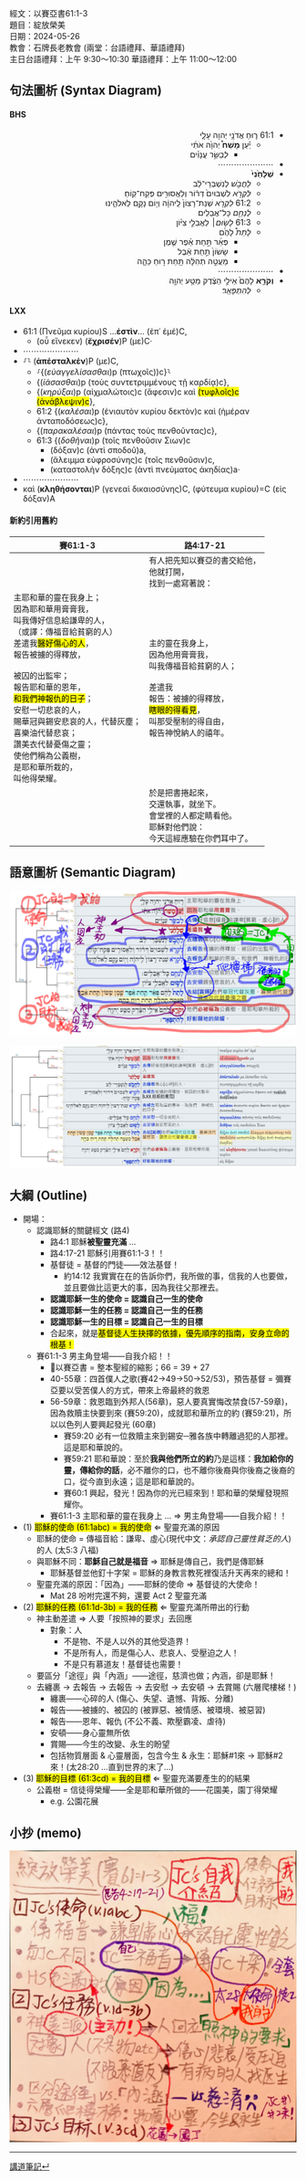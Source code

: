 
經文：以賽亞書61:1-3   
題目：綻放榮美   
日期：2024-05-26   
教會：石牌長老教會 (兩堂：台語禮拜、華語禮拜)  
主日台語禮拜：上午 9:30～10:30 華語禮拜：上午 11:00～12:00  


## 句法圖析 (Syntax Diagram)
#### BHS
<div dir="RTL">

- 61:1 ר֛וּחַ אֲדֹנָ֥י יְהוִ֖ה עָלָ֑י 
	- יַ֡עַן **מָשַׁח֩** יְהוָ֙ה אֹתִ֜י 
		- *לְבַשֵּׂ֣ר* עֲנָוִ֗ים 
- ⋯⋯⋯⋯⋯⋯⋯
- **שְׁלָחַ֙נִי֙** 
	- *לַחֲבֹ֣שׁ* לְנִשְׁבְּרֵי־לֵ֔ב 
	- *לִקְרֹ֤א* לִשְׁבוּיִם֙ דְּר֔וֹר וְלַאֲסוּרִ֖ים פְּקַח־קֽוֹחַ׃ 
	- 61:2 *לִקְרֹ֤א* שְׁנַת־רָצוֹן֙ לַֽיהוָ֔ה וְי֥וֹם נָקָ֖ם לֵאלֹהֵ֑ינוּ 
	- *לְנַחֵ֖ם* כָּל־אֲבֵלִֽים׃
	- 61:3 *לָשׂ֣וּם*׀ לַאֲבֵלֵ֣י צִיּ֗וֹן 
	- *לָתֵת֩* לָהֶ֙ם 
		- פְּאֵ֜ר תַּ֣חַת אֵ֗פֶר שֶׁ֤מֶן 
		- שָׂשׂוֹן֙ תַּ֣חַת אֵ֔בֶל 
		- מַעֲטֵ֣ה תְהִלָּ֔ה תַּ֖חַת ר֣וּחַ כֵּהָ֑ה 
- ⋯⋯⋯⋯⋯⋯⋯
- **וְקֹרָ֤א** לָהֶם֙ אֵילֵ֣י הַצֶּ֔דֶק מַטַּ֥ע יְהוָ֖ה 
	- *לְהִתְפָּאֵֽר*׃
</div>

#### LXX
- 61:1 (Πνεῦμα κυρίου)S ...<strong>ἐστὶν</strong>... (ἐπ᾽ ἐμέ)C, 
	- (οὗ εἵνεκεν) (**ἔχρισέν**)P (με)C·
- ⋯⋯⋯⋯⋯⋯⋯
- ⸉⸊ (**ἀπέσταλκέν**)P (με)C, 
	- ⸉{(*εὐαγγελίσασθαι*)p (πτωχοῖς))c}⸊
	- {(*ἰάσασθαι*)p (τοὺς συντετριμμένους τῇ καρδίᾳ)c}, 
	- {(*κηρύξαι*)p (αἰχμαλώτοις)c (ἄφεσιν)c καὶ <mark>(τυφλοῖς)c (ἀνάβλεψιν)c</mark>},
	- 61:2 {(*καλέσαι*)p (ἐνιαυτὸν κυρίου δεκτὸν)c καὶ (ἡμέραν ἀνταποδόσεως)c}, 
	- {(*παρακαλέσαι*)p (πάντας τοὺς πενθοῦντας)c},
	- 61:3 {(*δοθῆναι*)p (τοῖς πενθοῦσιν Σιων)c 
		- (δόξαν)c (ἀντὶ σποδοῦ)a, 
		- (ἄλειμμα εὐφροσύνης)c (τοῖς πενθοῦσιν)c,
		- (καταστολὴν δόξης)c (ἀντὶ πνεύματος ἀκηδίας)a·
- ⋯⋯⋯⋯⋯⋯⋯
- καὶ (**κληθήσονται**)P (γενεαὶ δικαιοσύνης)C, (φύτευμα κυρίου)=C (εἰς δόξαν)A

#### 新約引用舊約

|賽61:1-3|路4:17-21|
|---|---|
||有人把先知以賽亞的書交給他，<br>他就打開，<br>找到一處寫著說：|
|主耶和華的靈在我身上；<br>因為耶和華用膏膏我，<br>叫我傳好信息給謙卑的人，<br>（或譯：傳福音給貧窮的人）<br>差遣我<mark>醫好傷心的人</mark>，<br>報告被擄的得釋放，<br><br>被囚的出監牢；<br>報告耶和華的恩年，<br><mark>和我們神報仇的日子</mark>；<br>安慰一切悲哀的人，<br>賜華冠與錫安悲哀的人，代替灰塵；<br>喜樂油代替悲哀；<br>讚美衣代替憂傷之靈；<br>使他們稱為公義樹，<br>是耶和華所栽的，<br>叫他得榮耀。|主的靈在我身上，<br>因為他用膏膏我，<br>叫我傳福音給貧窮的人；<br><br>差遣我<br>報告：被擄的得釋放，<br><mark>瞎眼的得看見</mark>，<br>叫那受壓制的得自由，<br>報告神悅納人的禧年。
||於是把書捲起來，<br>交還執事，就坐下。<br>會堂裡的人都定睛看他。<br>耶穌對他們說：<br>今天這經應驗在你們耳中了。|

## 語意圖析 (Semantic Diagram)
![images/2024-05-26-Isa.61.1-3a.png](images/2024-05-26-Isa.61.1-3a.png)

![images/2024-05-26-Isa.61.1-3b.png](images/2024-05-26-Isa.61.1-3b.png)
## 大綱 (Outline)

- 開場：
	- 認識耶穌的關鍵經文 (路4)
		- 路4:1 耶穌**被聖靈充滿** ...
		- 路4:17-21 耶穌引用賽61:1-3！！
		- 基督徒 = 基督的門徒——效法基督！
			- 約14:12 我實實在在的告訴你們，我所做的事，信我的人也要做，並且要做比這更大的事，因為我往父那裡去。 
		- **認識耶穌一生的使命 = 認識自己一生的使命**
		- **認識耶穌一生的任務 = 認識自己一生的任務**
		- **認識耶穌一生的目標 = 認識自己一生的目標**
		- 合起來，就是<mark>基督徒人生抉擇的依據，優先順序的指南，安身立命的根基！</mark>
	- 賽61:1-3 男主角登場——自我介紹！！
		- 以賽亞書 = 整本聖經的縮影；66 = 39 + 27
		- 40-55章：四首僕人之歌(賽42→49→50→52/53)，預告基督 = 彌賽亞要以受苦僕人的方式，帶來上帝最終的救恩
		- 56-59章：救恩臨到外邦人(56章)，惡人要真實悔改禁食(57-59章)，因為救贖主快要到來 (賽59:20)，成就耶和華所立的約 (賽59:21)，所以以色列人要興起發光 (60章)
			- 賽59:20 必有一位救贖主來到錫安─雅各族中轉離過犯的人那裡。這是耶和華說的。 
			- 賽59:21 耶和華說：至於**我與他們所立的約**乃是這樣：**我加給你的靈，傳給你的話**，必不離你的口，也不離你後裔與你後裔之後裔的口，從今直到永遠；這是耶和華說的。 
			- 賽60:1 興起，發光！因為你的光已經來到！耶和華的榮耀發現照耀你。 
		- 賽61:1-3 主耶和華的靈在我身上 ... ⇒ 男主角登場——自我介紹！！
- (1) <mark>耶穌的使命 (61:1abc) = 我的使命</mark> ⇐ 聖靈充滿的原因
	- 耶穌的使命 = 傳福音給：謙卑、虛心(現代中文：*承認自己靈性貧乏的人*)的人 (太5:3 八福)
	- 與耶穌不同：**耶穌自己就是福音** ⇒ 耶穌是傳自己，我們是傳耶穌
		- 耶穌基督並他釘十字架 = 耶穌的身教言教死裡復活升天再來的總和！
	- 聖靈充滿的原因：「因為」——耶穌的使命 ⇒ 基督徒的大使命！
		- Mat 28 吩咐完還不夠，還要 Act 2 聖靈充滿
- (2) <mark>耶穌的任務 (61:1d-3b) = 我的任務</mark> ⇐ 聖靈充滿所帶出的行動
	- 神主動差遣 ⇒ 人要「按照神的要求」去回應
		- 對象：人
			- 不是物、不是人以外的其他受造界！
			- 不是所有人，而是傷心人、悲哀人、受壓迫之人！
			- 不是只有慕道友！基督徒也需要！
	- 要區分「途徑」與「內涵」——途徑，慈濟也做；內涵，卻是耶穌！
	- 去纏裹 → 去報告 → 去報告 → 去安慰 → 去安頓 → 去賞賜 (六層爬樓梯！)
		- 纏裹——心碎的人 (傷心、失望、遺憾、背叛、分離)
		- 報告——被擄的、被囚的 (被罪惡、被情感、被環境、被惡習)
		- 報告——恩年、報仇 (不公不義、欺壓霸凌、虐待)
		- 安頓——身心靈無所依
		- 賞賜——今生的改變、永生的盼望
		- 包括物質層面 & 心靈層面，包含今生 & 永生：耶穌#1來 → 耶穌#2來！(太28:20 ...直到世界的末了...)
- (3) <mark>耶穌的目標 (61:3cd) = 我的目標</mark> ⇐ 聖靈充滿要產生的的結果
	- 公義樹 = 信徒得榮耀——全是耶和華所做的——花園美，園丁得榮耀
		- e.g. 公園花展

## 小抄 (memo)

![images/2025-05-26-Isa.61.1-3.memo.jpg](images/2025-05-26-Isa.61.1-3.memo.jpg)

---


[講道筆記↵](README.md)

